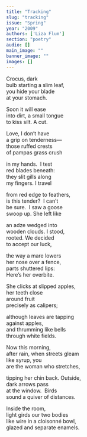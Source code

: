 ```yaml
---
title: "Tracking"
slug: "tracking"
issue: "Spring"
year: "2009"
authors: ['Liza Flum']
section: "poetry"
audio: []
main_image: ""
banner_image: ""
images: []
---
```

Crocus, dark   
bulb starting a slim leaf,   
you hide your blade   
at your stomach.

Soon it will ease   
into dirt, a small tongue   
to kiss silt. A cut.

Love, I don’t have   
a grip on tenderness—   
those ruffed crests   
of pampas grass crush

in my hands.  I test   
red blades beneath:   
they slit gills along   
my fingers. I travel

from red edge to feathers,   
is this tender?  I can’t   
be sure.  I saw a goose   
swoop up. She left like

an adze wedged into   
wooden clouds. I stood,   
rooted. We decided   
to accept our luck,

the way a mare lowers   
her nose over a fence,   
parts shuttered lips:   
Here’s her overbite.

She clicks at slipped apples,   
her teeth close   
around fruit   
precisely as calipers;

although leaves are tapping   
against apples,   
and thrumming like bells   
through white fields.

Now this morning,   
after rain, when streets gleam   
like syrup, you   
are the woman who stretches,

tipping her chin back. Outside,   
dark arrows pass   
at the window.  Birds   
sound a quiver of distances.

Inside the room,   
light girds our two bodies   
like wire in a cloisonné bowl,   
glazed and separate enamels.

